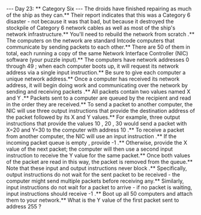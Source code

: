 --- Day 23: ** Category Six ---
The droids have finished repairing as much of the ship as they can.**  Their
report
indicates that this was a
Category 6
disaster - not because it was that bad, but because it destroyed the stockpile of
Category 6
network cables as well as most of the ship's network infrastructure.**
You'll need to
rebuild the network from scratch
.**
The computers on the network are standard
Intcode
computers that communicate by sending
packets
to each other.**  There are
50
of them in total, each running a copy of the same
Network Interface Controller
(NIC) software (your puzzle input).** The computers have
network addresses
0
through
49
; when each computer boots up, it will request its network address via a single input instruction.** Be sure to give each computer a unique network address.**
Once a computer has received its network address, it will begin doing work and communicating over the network by sending and receiving
packets
.** All packets contain
two values
named
X
and
Y
.** Packets sent to a computer are queued by the recipient and read in the order they are received.**
To
send
a packet to another computer, the NIC will use
three output instructions
that provide the
destination address
of the packet followed by its
X
and
Y
values.**  For example, three output instructions that provide the values
10
,
20
,
30
would send a packet with
X=20
and
Y=30
to the computer with address
10
.**
To
receive
a packet from another computer, the NIC will use an
input instruction
.**  If the incoming packet queue is
empty
, provide
-1
.**  Otherwise, provide the
X
value of the next packet; the computer will then use a second input instruction to receive the
Y
value for the same packet.**  Once both values of the packet are read in this way, the packet is removed from the queue.**
Note that these input and output instructions never
block
.** Specifically, output instructions do not wait for the sent packet to be received - the computer might send multiple packets before receiving any.** Similarly, input instructions do not wait for a packet to arrive - if no packet is waiting, input instructions should receive
-1
.**
Boot up all
50
computers and attach them to your network.**
What is the
Y
value of the first packet sent to address
255
?
